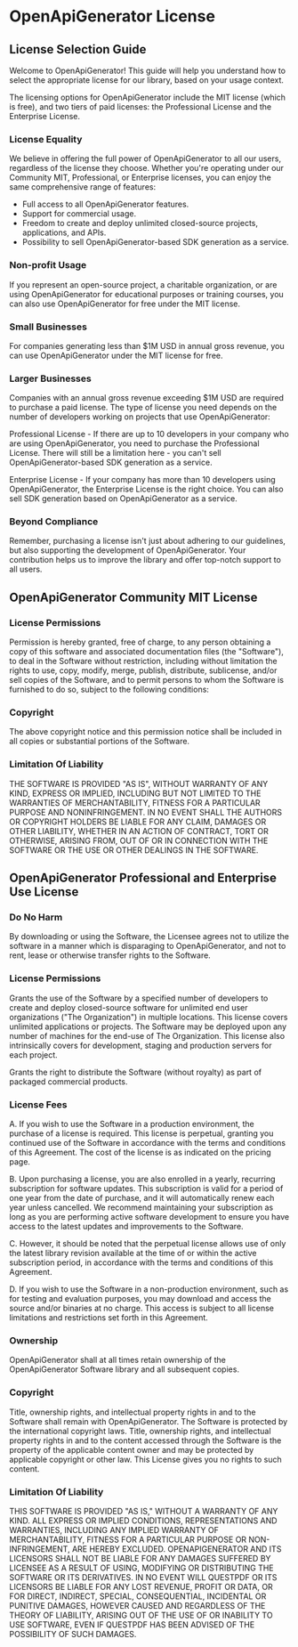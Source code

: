 # OpenApiGenerator License

## License Selection Guide

Welcome to OpenApiGenerator! This guide will help you understand how to select the appropriate license for our library, based on your usage context.

The licensing options for OpenApiGenerator include the MIT license (which is free), and two tiers of paid licenses: the Professional License and the Enterprise License.

### License Equality

We believe in offering the full power of OpenApiGenerator to all our users, regardless of the license they choose. Whether you're operating under our Community MIT, Professional, or Enterprise licenses, you can enjoy the same comprehensive range of features:

- Full access to all OpenApiGenerator features.
- Support for commercial usage.
- Freedom to create and deploy unlimited closed-source projects, applications, and APIs.
- Possibility to sell OpenApiGenerator-based SDK generation as a service.

### Non-profit Usage

If you represent an open-source project, a charitable organization, or are using OpenApiGenerator for educational purposes or training courses, you can also use OpenApiGenerator for free under the MIT license.

### Small Businesses

For companies generating less than $1M USD in annual gross revenue, you can use OpenApiGenerator under the MIT license for free.

### Larger Businesses

Companies with an annual gross revenue exceeding $1M USD are required to purchase a paid license. The type of license you need depends on the number of developers working on projects that use OpenApiGenerator:

Professional License - If there are up to 10 developers in your company who are using OpenApiGenerator, you need to purchase the Professional License. There will still be a limitation here - you can't sell OpenApiGenerator-based SDK generation as a service.

Enterprise License - If your company has more than 10 developers using OpenApiGenerator, the Enterprise License is the right choice. You can also sell SDK generation based on OpenApiGenerator as a service.

### Beyond Compliance

Remember, purchasing a license isn't just about adhering to our guidelines, but also supporting the development of OpenApiGenerator. Your contribution helps us to improve the library and offer top-notch support to all users.

## OpenApiGenerator Community MIT License

### License Permissions

Permission is hereby granted, free of charge, to any person obtaining a copy of this software and associated documentation files (the "Software"), to deal in the Software without restriction, including without limitation the rights to use, copy, modify, merge, publish, distribute, sublicense, and/or sell copies of the Software, and to permit persons to whom the Software is furnished to do so, subject to the following conditions:

### Copyright

The above copyright notice and this permission notice shall be included in all copies or substantial portions of the Software.

### Limitation Of Liability

THE SOFTWARE IS PROVIDED "AS IS", WITHOUT WARRANTY OF ANY KIND, EXPRESS OR IMPLIED, INCLUDING BUT NOT LIMITED TO THE WARRANTIES OF MERCHANTABILITY, FITNESS FOR A PARTICULAR PURPOSE AND NONINFRINGEMENT. IN NO EVENT SHALL THE AUTHORS OR COPYRIGHT HOLDERS BE LIABLE FOR ANY CLAIM, DAMAGES OR OTHER LIABILITY, WHETHER IN AN ACTION OF CONTRACT, TORT OR OTHERWISE, ARISING FROM, OUT OF OR IN CONNECTION WITH THE SOFTWARE OR THE USE OR OTHER DEALINGS IN THE SOFTWARE.



## OpenApiGenerator Professional and Enterprise Use License

### Do No Harm

By downloading or using the Software, the Licensee agrees not to utilize the software in a manner which is disparaging to OpenApiGenerator, and not to rent, lease or otherwise transfer rights to the Software.

### License Permissions

Grants the use of the Software by a specified number of developers to create and deploy closed-source software for unlimited end user organizations ("The Organization") in multiple locations. This license covers unlimited applications or projects. The Software may be deployed upon any number of machines for the end-use of The Organization. This license also intrinsically covers for development, staging and production servers for each project.

Grants the right to distribute the Software (without royalty) as part of packaged commercial products.

### License Fees

A. If you wish to use the Software in a production environment, the purchase of a license is required. This license is perpetual, granting you continued use of the Software in accordance with the terms and conditions of this Agreement. The cost of the license is as indicated on the pricing page.

B. Upon purchasing a license, you are also enrolled in a yearly, recurring subscription for software updates. This subscription is valid for a period of one year from the date of purchase, and it will automatically renew each year unless cancelled. We recommend maintaining your subscription as long as you are performing active software development to ensure you have access to the latest updates and improvements to the Software.

C. However, it should be noted that the perpetual license allows use of only the latest library revision available at the time of or within the active subscription period, in accordance with the terms and conditions of this Agreement.

D. If you wish to use the Software in a non-production environment, such as for testing and evaluation purposes, you may download and access the source and/or binaries at no charge. This access is subject to all license limitations and restrictions set forth in this Agreement.

### Ownership

OpenApiGenerator shall at all times retain ownership of the OpenApiGenerator Software library and all subsequent copies.

### Copyright

Title, ownership rights, and intellectual property rights in and to the Software shall remain with OpenApiGenerator. The Software is protected by the international copyright laws. Title, ownership rights, and intellectual property rights in and to the content accessed through the Software is the property of the applicable content owner and may be protected by applicable copyright or other law. This License gives you no rights to such content.

### Limitation Of Liability

THIS SOFTWARE IS PROVIDED "AS IS," WITHOUT A WARRANTY OF ANY KIND. ALL EXPRESS OR IMPLIED CONDITIONS, REPRESENTATIONS AND WARRANTIES, INCLUDING ANY IMPLIED WARRANTY OF MERCHANTABILITY, FITNESS FOR A PARTICULAR PURPOSE OR NON-INFRINGEMENT, ARE HEREBY EXCLUDED. OPENAPIGENERATOR AND ITS LICENSORS SHALL NOT BE LIABLE FOR ANY DAMAGES SUFFERED BY LICENSEE AS A RESULT OF USING, MODIFYING OR DISTRIBUTING THE SOFTWARE OR ITS DERIVATIVES. IN NO EVENT WILL QUESTPDF OR ITS LICENSORS BE LIABLE FOR ANY LOST REVENUE, PROFIT OR DATA, OR FOR DIRECT, INDIRECT, SPECIAL, CONSEQUENTIAL, INCIDENTAL OR PUNITIVE DAMAGES, HOWEVER CAUSED AND REGARDLESS OF THE THEORY OF LIABILITY, ARISING OUT OF THE USE OF OR INABILITY TO USE SOFTWARE, EVEN IF QUESTPDF HAS BEEN ADVISED OF THE POSSIBILITY OF SUCH DAMAGES.